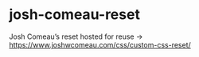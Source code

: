 # josh-comeau-reset

Josh Comeau’s reset hosted for reuse -> https://www.joshwcomeau.com/css/custom-css-reset/

<link rel="stylesheet" href="https://0hruv.github.io/josh-comeau-reset/reset.css">
